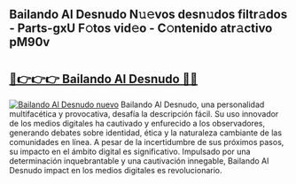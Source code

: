 ## Bailando Al Desnudo N𝚞𝚎vos desn𝚞dos filtr𝚊dos - Parts-gxU F𝚘tos vid𝚎o - C𝚘ntenido atr𝚊ctivo pM90v

# <h2><a href="http://mb4et4h.tromn.icu/?c=Bailando+Al+Desnudo">🔗👉👉👉 Bailando Al Desnudo 🔗🔗</a></h2>

[![Bailando Al Desnudo nuevo](https://i.imgur.com/pEAQMta.gif)](http://mb4et4h.tromn.icu/?c=Bailando+Al+Desnudo)
Bailando Al Desnudo, una personalidad multifacética y provocativa, desafía la descripción fácil. Su uso innovador de los medios digitales ha cautivado y enfurecido a los observadores, generando debates sobre identidad, ética y la naturaleza cambiante de las comunidades en línea. A pesar de la incertidumbre de sus próximos pasos, su impacto en el ámbito digital es significativo. Impulsado por una determinación inquebrantable y una cautivación innegable, Bailando Al Desnudo impact en los medios digitales es revolucionario.

